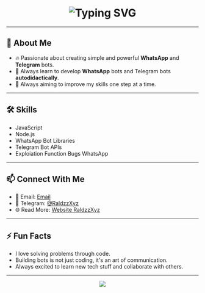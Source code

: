 <h1 align="center">
  <img src="https://readme-typing-svg.herokuapp.com?font=Fira+Code&size=35&duration=3000&pause=1000&color=58A6FF&center=true&vCenter=true&width=435&lines=Hi%2C+I'm+RaldzzXyz;Small+Developer+Bot;WhatsApp+%26+Telegram" alt="Typing SVG" />
</h1>

---

## 🚀 About Me

- 🔥 Passionate about creating simple and powerful **WhatsApp** and **Telegram** bots.
- 🧠 Always learn to develop **WhatsApp** bots and Telegram bots **autodidactically**.
- 🎯 Always aiming to improve my skills one step at a time.

---

## 🛠️ Skills

- JavaScript 
- Node.js
- WhatsApp Bot Libraries 
- Telegram Bot APIs
- Exploiation Function Bugs WhatsApp 

---

## 📫 Connect With Me

- 📧 Email: [Email](mailto:raldzzjasteb@gmail.com)
- 📱 Telegram: [@RaldzzXyz](https://t.me/RaldzzXyz)
- 🌐 Read More: [Website RaldzzXyz](https://raldzzxyz.vercel.app)

---

## ⚡ Fun Facts

- I love solving problems through code.
- Building bots is not just coding, it's an art of communication.
- Always excited to learn new tech stuff and collaborate with others.

---

<p align="center">
  <img src="https://capsule-render.vercel.app/api?type=waving&color=58A6FF&height=200&section=footer" />
</p>
